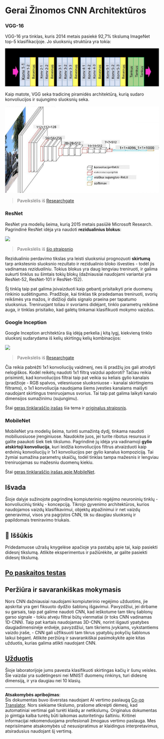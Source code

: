 <!--
CO_OP_TRANSLATOR_METADATA:
{
  "original_hash": "2f7b97b375358cb51a1e098df306bf73",
  "translation_date": "2025-08-31T17:36:15+00:00",
  "source_file": "lessons/4-ComputerVision/07-ConvNets/CNN_Architectures.md",
  "language_code": "lt"
}
-->
# Gerai Žinomos CNN Architektūros

### VGG-16

VGG-16 yra tinklas, kuris 2014 metais pasiekė 92,7% tikslumą ImageNet top-5 klasifikacijoje. Jo sluoksnių struktūra yra tokia:

![ImageNet Layers](../../../../../translated_images/vgg-16-arch1.d901a5583b3a51baeaab3e768567d921e5d54befa46e1e642616c5458c934028.lt.jpg)

Kaip matote, VGG seka tradicinę piramidės architektūrą, kurią sudaro konvoliucijos ir sujungimo sluoksnių seka.

![ImageNet Pyramid](../../../../../translated_images/vgg-16-arch.64ff2137f50dd49fdaa786e3f3a975b3f22615efd13efb19c5d22f12e01451a1.lt.jpg)

> Paveikslėlis iš [Researchgate](https://www.researchgate.net/figure/Vgg16-model-structure-To-get-the-VGG-NIN-model-we-replace-the-2-nd-4-th-6-th-7-th_fig2_335194493)

### ResNet

ResNet yra modelių šeima, kurią 2015 metais pasiūlė Microsoft Research. Pagrindinė ResNet idėja yra naudoti **rezidualinius blokus**:

<img src="images/resnet-block.png" width="300"/>

> Paveikslėlis iš [šio straipsnio](https://arxiv.org/pdf/1512.03385.pdf)

Rezidualinio perdavimo tikslas yra leisti sluoksniui prognozuoti **skirtumą** tarp ankstesnio sluoksnio rezultato ir rezidualinio bloko išvesties - todėl jis vadinamas *rezidualiniu*. Tokius blokus yra daug lengviau treniruoti, ir galima sukurti tinklus su šimtais tokių blokų (dažniausiai naudojami variantai yra ResNet-52, ResNet-101 ir ResNet-152).

Šį tinklą taip pat galima įsivaizduoti kaip gebantį prisitaikyti prie duomenų rinkinio sudėtingumo. Pradžioje, kai tinklas tik pradedamas treniruoti, svorių reikšmės yra mažos, ir didžioji dalis signalo praeina per tapatumo sluoksnius. Treniruojant toliau ir svoriams didėjant, tinklo parametrų reikšmė auga, ir tinklas prisitaiko, kad galėtų tinkamai klasifikuoti mokymo vaizdus.

### Google Inception

Google Inception architektūra šią idėją perkelia į kitą lygį, kiekvieną tinklo sluoksnį sudarydama iš kelių skirtingų kelių kombinacijos:

<img src="images/inception.png" width="400"/>

> Paveikslėlis iš [Researchgate](https://www.researchgate.net/figure/Inception-module-with-dimension-reductions-left-and-schema-for-Inception-ResNet-v1_fig2_355547454)

Čia reikia pabrėžti 1x1 konvoliucijų vaidmenį, nes iš pradžių jos gali atrodyti nelogiškos. Kodėl reikėtų naudoti 1x1 filtrą vaizdui apdoroti? Tačiau reikia prisiminti, kad konvoliucijos filtrai taip pat veikia su keliais gylio kanalais (pradžioje - RGB spalvos, vėlesniuose sluoksniuose - kanalai skirtingiems filtrams), o 1x1 konvoliucija naudojama šiems įvesties kanalams maišyti naudojant skirtingus treniruojamus svorius. Tai taip pat galima laikyti kanalo dimensijos sumažinimu (sujungimu).

Štai [geras tinklaraščio įrašas](https://medium.com/analytics-vidhya/talented-mr-1x1-comprehensive-look-at-1x1-convolution-in-deep-learning-f6b355825578) šia tema ir [originalus straipsnis](https://arxiv.org/pdf/1312.4400.pdf).

### MobileNet

MobileNet yra modelių šeima, turinti sumažintą dydį, tinkama naudoti mobiliuosiuose įrenginiuose. Naudokite juos, jei turite ribotus resursus ir galite paaukoti šiek tiek tikslumo. Pagrindinė jų idėja yra vadinamoji **gylio atskirtoji konvoliucija**, kuri leidžia konvoliucijos filtrus atvaizduoti kaip erdvinių konvoliucijų ir 1x1 konvoliucijos per gylio kanalus kompoziciją. Tai žymiai sumažina parametrų skaičių, todėl tinklas tampa mažesnis ir lengviau treniruojamas su mažesniu duomenų kiekiu.

Štai [geras tinklaraščio įrašas apie MobileNet](https://medium.com/analytics-vidhya/image-classification-with-mobilenet-cc6fbb2cd470).

## Išvada

Šioje dalyje sužinojote pagrindinę kompiuterinio regėjimo neuroninių tinklų - konvoliucinių tinklų - koncepciją. Tikrojo gyvenimo architektūros, kurios naudojamos vaizdų klasifikavimui, objektų atpažinimui ir net vaizdų generavimui, visos yra pagrįstos CNN, tik su daugiau sluoksnių ir papildomais treniravimo triukais.

## 🚀 Iššūkis

Pridedamuose užrašų knygelėse apačioje yra pastabų apie tai, kaip pasiekti didesnį tikslumą. Atlikite eksperimentus ir pažiūrėkite, ar galite pasiekti didesnį tikslumą.

## [Po paskaitos testas](https://red-field-0a6ddfd03.1.azurestaticapps.net/quiz/207)

## Peržiūra ir savarankiškas mokymasis

Nors CNN dažniausiai naudojami kompiuterinio regėjimo užduotims, jie apskritai yra geri fiksuoto dydžio šablonų išgavimui. Pavyzdžiui, jei dirbame su garsais, taip pat galime naudoti CNN, kad ieškotume tam tikrų šablonų garso signale - tokiu atveju filtrai būtų vienmatiai (ir toks CNN vadinamas 1D-CNN). Taip pat kartais naudojamas 3D-CNN, norint išgauti ypatybes daugiadimensinėje erdvėje, pavyzdžiui, tam tikriems įvykiams, vykstantiems vaizdo įraše, - CNN gali užfiksuoti tam tikrus ypatybių pokyčių šablonus laikui bėgant. Atlikite peržiūrą ir savarankiškai pasimokykite apie kitas užduotis, kurias galima atlikti naudojant CNN.

## [Užduotis](lab/README.md)

Šioje laboratorijoje jums pavesta klasifikuoti skirtingas kačių ir šunų veisles. Šie vaizdai yra sudėtingesni nei MNIST duomenų rinkinys, turi didesnę dimensiją, ir yra daugiau nei 10 klasių.

---

**Atsakomybės apribojimas**:  
Šis dokumentas buvo išverstas naudojant AI vertimo paslaugą [Co-op Translator](https://github.com/Azure/co-op-translator). Nors siekiame tikslumo, prašome atkreipti dėmesį, kad automatiniai vertimai gali turėti klaidų ar netikslumų. Originalus dokumentas jo gimtąja kalba turėtų būti laikomas autoritetingu šaltiniu. Kritinei informacijai rekomenduojama profesionali žmogaus vertimo paslauga. Mes neprisiimame atsakomybės už nesusipratimus ar klaidingus interpretavimus, atsiradusius naudojant šį vertimą.